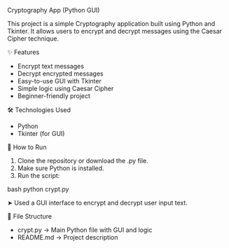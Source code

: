 Cryptography App (Python GUI)

This project is a simple Cryptography application built using Python and Tkinter. It allows users to encrypt and decrypt messages using the Caesar Cipher technique.

✨ Features

- Encrypt text messages
- Decrypt encrypted messages
- Easy-to-use GUI with Tkinter
- Simple logic using Caesar Cipher
- Beginner-friendly project


🛠 Technologies Used

- Python
- Tkinter (for GUI)


🚀 How to Run

1. Clone the repository or download the .py file.
2. Make sure Python is installed.
3. Run the script:

bash
python crypt.py

➤ Used a GUI interface to encrypt and decrypt user input text.


📂 File Structure

- crypt.py → Main Python file with GUI and logic
- README.md → Project description

 
